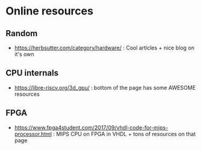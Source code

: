Online resources
================

Random
------

- https://herbsutter.com/category/hardware/ : Cool articles + nice blog on it's own

CPU internals
-------------

- https://libre-riscv.org/3d_gpu/ : bottom of the page has some AWESOME resources

FPGA
----

- https://www.fpga4student.com/2017/09/vhdl-code-for-mips-processor.html : MIPS CPU on FPGA in VHDL + tons of resources on that page
